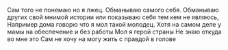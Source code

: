  Сам того не понемаю но я лжец. Обманываю самого себя. Обманываю других свой мнимой истории или показываю себя тем кем не являюсь,  Например дома говорю что я мол такой молодец. Хотя на самом деле у мамы на обеспечение и без работы   Мол я герой страны    Не знаю откуда во мне это  Сам не хочу на могу жить с правдой в голове  